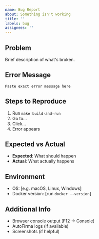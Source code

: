 ```yaml
---
name: Bug Report
about: Something isn't working
title: ''
labels: bug
assignees: ''
---
```


## Problem
Brief description of what's broken.

## Error Message
```
Paste exact error message here
```

## Steps to Reproduce
1. Run `make build-and-run`
2. Go to...
3. Click...
4. Error appears

## Expected vs Actual
- **Expected**: What should happen
- **Actual**: What actually happens

## Environment
- OS: [e.g. macOS, Linux, Windows]
- Docker version: [run `docker --version`]

## Additional Info
- Browser console output (F12 → Console)
- AutoFirma logs (if available)
- Screenshots (if helpful)